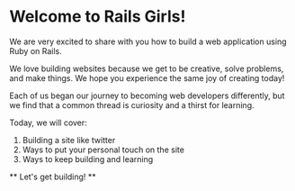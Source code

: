 # Welcome to Rails Girls!

We are very excited to share with you how to build a web application using Ruby on Rails.

We love building websites because we get to be creative, solve problems, and make things.  We hope you experience the same joy of creating today!

Each of us began our journey to becoming web developers differently, but we find that a common thread is curiosity and a thirst for learning.

Today, we will cover:

1. Building a site like twitter
2. Ways to put your personal touch on the site
3. Ways to keep building and learning

** Let's get building! **

